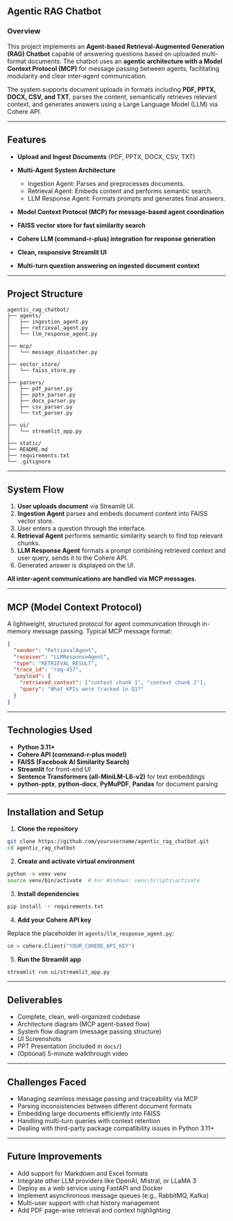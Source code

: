 ## Agentic RAG Chatbot

### Overview

This project implements an **Agent-based Retrieval-Augmented Generation (RAG) Chatbot** capable of answering questions based on uploaded multi-format documents. The chatbot uses an **agentic architecture with a Model Context Protocol (MCP)** for message passing between agents, facilitating modularity and clear inter-agent communication.

The system supports document uploads in formats including **PDF, PPTX, DOCX, CSV, and TXT**, parses the content, semantically retrieves relevant context, and generates answers using a Large Language Model (LLM) via Cohere API.

---

## Features

* **Upload and Ingest Documents** (PDF, PPTX, DOCX, CSV, TXT)
* **Multi-Agent System Architecture**

  * Ingestion Agent: Parses and preprocesses documents.
  * Retrieval Agent: Embeds content and performs semantic search.
  * LLM Response Agent: Formats prompts and generates final answers.
* **Model Context Protocol (MCP) for message-based agent coordination**
* **FAISS vector store for fast similarity search**
* **Cohere LLM (command-r-plus) integration for response generation**
* **Clean, responsive Streamlit UI**
* **Multi-turn question answering on ingested document context**

---

## Project Structure

```
agentic_rag_chatbot/
├── agents/
│   ├── ingestion_agent.py
│   ├── retrieval_agent.py
│   └── llm_response_agent.py
│
├── mcp/
│   └── message_dispatcher.py
│
├── vector_store/
│   └── faiss_store.py
│
├── parsers/
│   ├── pdf_parser.py
│   ├── pptx_parser.py
│   ├── docx_parser.py
│   ├── csv_parser.py
│   └── txt_parser.py
│
├── ui/
│   └── streamlit_app.py
│
├── static/
├── README.md
├── requirements.txt
└── .gitignore
```

---

## System Flow

1. **User uploads document** via Streamlit UI.
2. **Ingestion Agent** parses and embeds document content into FAISS vector store.
3. User enters a question through the interface.
4. **Retrieval Agent** performs semantic similarity search to find top relevant chunks.
5. **LLM Response Agent** formats a prompt combining retrieved context and user query, sends it to the Cohere API.
6. Generated answer is displayed on the UI.

**All inter-agent communications are handled via MCP messages.**

---

## MCP (Model Context Protocol)

A lightweight, structured protocol for agent communication through in-memory message passing.
Typical MCP message format:

```json
{
  "sender": "RetrievalAgent",
  "receiver": "LLMResponseAgent",
  "type": "RETRIEVAL_RESULT",
  "trace_id": "rag-457",
  "payload": {
    "retrieved_context": ["context chunk 1", "context chunk 2"],
    "query": "What KPIs were tracked in Q1?"
  }
}
```

---

## Technologies Used

* **Python 3.11+**
* **Cohere API (command-r-plus model)**
* **FAISS (Facebook AI Similarity Search)**
* **Streamlit** for front-end UI
* **Sentence Transformers (all-MiniLM-L6-v2)** for text embeddings
* **python-pptx**, **python-docx**, **PyMuPDF**, **Pandas** for document parsing

---

## Installation and Setup

1. **Clone the repository**

```bash
git clone https://github.com/yourusername/agentic_rag_chatbot.git
cd agentic_rag_chatbot
```

2. **Create and activate virtual environment**

```bash
python -m venv venv
source venv/bin/activate  # For Windows: venv\Scripts\activate
```

3. **Install dependencies**

```bash
pip install -r requirements.txt
```

4. **Add your Cohere API key**

Replace the placeholder in `agents/llm_response_agent.py`:

```python
co = cohere.Client("YOUR_COHERE_API_KEY")
```

5. **Run the Streamlit app**

```bash
streamlit run ui/streamlit_app.py
```

---

## Deliverables

* Complete, clean, well-organized codebase
* Architecture diagram (MCP agent-based flow)
* System flow diagram (message passing structure)
* UI Screenshots
* PPT Presentation (included in `docs/`)
* (Optional) 5-minute walkthrough video

---

## Challenges Faced

* Managing seamless message passing and traceability via MCP
* Parsing inconsistencies between different document formats
* Embedding large documents efficiently into FAISS
* Handling multi-turn queries with context retention
* Dealing with third-party package compatibility issues in Python 3.11+

---

## Future Improvements

* Add support for Markdown and Excel formats
* Integrate other LLM providers like OpenAI, Mistral, or LLaMA 3
* Deploy as a web service using FastAPI and Docker
* Implement asynchronous message queues (e.g., RabbitMQ, Kafka)
* Multi-user support with chat history management
* Add PDF page-wise retrieval and context highlighting

